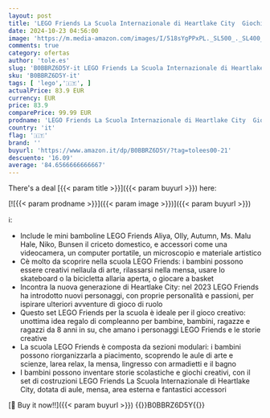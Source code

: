 ```yaml
---
layout: post
title: 'LEGO Friends La Scuola Internazionale di Heartlake City  Giochi per Bambine e Bambini da 8 Anni con Edificio Modulare  5 Mini Bamboline  Personaggi 2023 e Accessori  Idee Regalo di Compleanno 41731'
date: 2024-10-23 04:56:00
image: 'https://m.media-amazon.com/images/I/518sYgPPxPL._SL500_._SL400_.jpg'
comments: true
category: ofertas
author: 'tole.es'
slug: 'B0BBRZ6D5Y-it LEGO Friends La Scuola Internazionale di Heartlake City...'
sku: 'B0BBRZ6D5Y-it'
tags: [ 'lego','🇮🇹', ]
actualPrice: 83.9 EUR
currency: EUR
price: 83.9
comparePrice: 99.99 EUR
prodname: 'LEGO Friends La Scuola Internazionale di Heartlake City  Giochi per Bambine e Bambini da 8 Anni con Edificio Modulare  5 Mini Bamboline  Personaggi 2023 e Accessori  Idee Regalo di Compleanno 41731'
country: 'it'
flag: '🇮🇹'
brand: ''
buyurl: 'https://www.amazon.it/dp/B0BBRZ6D5Y/?tag=tolees00-21'
descuento: '16.09'
average: '84.6566666666667'
---
```


There's a deal [{{< param title >}}]({{< param buyurl >}})  here:

[![{{< param prodname >}}]({{< param image >}})]({{< param buyurl >}})

ℹ️:

- Include le mini bamboline LEGO Friends Aliya, Olly, Autumn, Ms. Malu Hale, Niko, Bunsen il criceto domestico, e accessori come una videocamera, un computer portatile, un microscopio e materiale artistico
- Cè molto da scoprire nella scuola LEGO Friends: i bambini possono essere creativi nellaula di arte, rilassarsi nella mensa, usare lo skateboard o la bicicletta allaria aperta, o giocare a basket
- Incontra la nuova generazione di Heartlake City: nel 2023 LEGO Friends ha introdotto nuovi personaggi, con proprie personalità e passioni, per ispirare ulteriori avventure di gioco di ruolo
- Questo set LEGO Friends per la scuola è ideale per il gioco creativo: unottima idea regalo di compleanno per bambine, bambini, ragazze e ragazzi da 8 anni in su, che amano i personaggi LEGO Friends e le storie creative
- La scuola LEGO Friends è composta da sezioni modulari: i bambini possono riorganizzarla a piacimento, scoprendo le aule di arte e scienze, larea relax, la mensa, lingresso con armadietti e il bagno
- I bambini possono inventare storie scolastiche e giochi creativi, con il set di costruzioni LEGO Friends La Scuola Internazionale di Heartlake City, dotata di aule, mensa, area esterna e fantastici accessori

[🛒 Buy it now!!]({{< param buyurl >}})
{{<world>}}B0BBRZ6D5Y{{</world>}}
